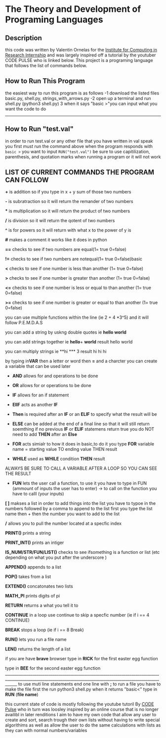 # The Theory and Development of Programing Languages 
## Description 
this code was written by Valentin Ornelas for the [Institute for Computing in Research Internship](https://computinginresearch.org/) and was largely inspired off a tutorial by the youtuber CODE PULSE who is linked below. This project is a programing language that follows the list of commands below.


## How to Run This Program 
the easiest way to run this program is as follows 
-1 download the listed  files basic.py, shell.py, strings_with_arrows.py
-2 open up a terminal and run shell.py (python3 shell.py)
3 when it says "basic >"you can input what you want the code to do 
________________________________________________________________________________________________________________________
 
 
 
 ## How to Run "test.val"  
  in order to run test.val or any other file that you have written in val speak you first must run the command above 
  when the program responds with `basic >`
 you want to input 
 `RUN("test.val")`
 be sure to use capitilization, parenthesis, and quotation marks when running a program or it will not work 
 
 
 ## LIST OF  CURRENT COMMANDS THE PROGRAM CAN FOLLOW 

**+** is  addition so if you type in x + y sum of those two numbers 

**-** is subratraction so it will return the remander of two numbers 

 __*__ is multiplication so it will return the product of two numbers 

**/** is division so it will return the qotent of two numbers 
 
 **^** is for powers so it will return with what x to the power of y is 
 
 **#** makes a comment it works like it does in python

**==** checks to see if two numbers are equal(1= true 0=false)

**!=** checks to see if two numbers are notequal(1= true 0=false)basic

**<** checks to see if one number is less than another (1= true 0=false)

**>** checks to see if one number is greater than another (1= true 0=false)

**<=** checks to see if one number is less or equal to  than another (1= true 0=false)

**>=** checks to see if one number is greater or equal to  than another (1= true 0=false)

you can use multiple functions within the line (ie 2 + 4 *3^5) and it will follow P.E.M.D.A.S 


you can add a string by uskng double quotes ie **hello world**

you can add strings together ie **hello**+ **world**
result  hello world

you can multiply strings ie **hi *** 3 
result hi hi hi 

by typing in**VAR** then a letter or word  then **=** and a charcter you can create a variable that can be used later 

- **AND**  allows for and operations to be done

- **OR**  allows for or operations to be done 

- **IF**  allows for an if statement 

- **ElIF**  acts as another **IF** 

- **Then**  is required after an **IF** or an **ELIF** to specify what the result will be 

- **ELSE**  can be added at the end of a final line so that it will still return soemthing if no previous **IF** or **ELIF** statemens return true you do NOT need to add **THEN** after an **Else**

- **FOR** acts simialr to how it does in basic,to do it you type **FOR** variable name  = starting value TO ending value THEN result 

- **WHILE** used as **WHILE** condition **THEN** result

ALWAYS BE SURE TO CALL A VARIABLE AFTER A LOOP SO YOU CAN SEE THE RESULT 

- **FUN**  lets the user call a function, to use it you have to type in FUN <function name> (ammount of inputs the user has to enter) -> <result of function>
 to call on the function you have to calll <function name>(your inputs)

 **[ ]**  makses a list in order to add things  into the list you have to typoe in the numbers followed by a comma 
 to append to the list first you type the list name then + then the number you want to add to the list 
 
 __/__ allows you to pull the number located at a specfic index 
 
 **PRINT()** prints a string 
 
 **PRINT_INT()** prints an intiger 
 
 **IS_NUM/STR/FUN/LIST()** checks to see ifsomething is a function or list (etc depending on what you put after the underscore )
 
 **APPEND()** appends to a list 
 
 **POP()** takes from a list 
 
 **EXTEND()** concatonates two lists 
 
 **MATH_PI** prints digits of pi 
 
 **RETURN** returns a what you tell it to 
 
 **CONTINUE** in a loop use continue to skip a specfic number (ie if i == 4  CONTINUE) 
 
 **BREAK** stops a loop (ie if i == 8 Break)
 
 **RUN()** lets you run a file name 
 
 **LEN()** returns the length of a list
 
if you are have **brave** browser type in **RICK** for the first easter egg function 
 
type in **BEE** for the second easter egg function __________________________________________________________________________________________________________________________________________________________________
 to use muti line statements end one line with **;** 
to run a file you have to make the file first the run python3 shell.py  when it returns "basic<" type in **RUN** (**file name**)
 
this current state of code is mostly following the youtube tutoril By [CODE Pulse](https://www.youtube.com/playlist?list=PLZQftyCk7_SdoVexSmwy_tBgs7P0b97yD)  who in turn was loosley inspired by an online course that is no longer availibl in  later renditions  I aim to have my own code that allow any user to create and sort, search trough their own lists without having to write special algorithims as well as allow the user to do the same calculations with lists as they can with normal numbers/variables 
